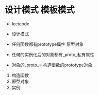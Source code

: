 # 设计模式 模板模式
- leetcode
- 设计模式

- 任何函数都有prototype属性 原型对象
- 任何的实例化后的对象都有_proto_私有属性
- 对象的_proto_= 构造函数的prototype对象
1. 构造函数
2. 原型对象
3. 实例